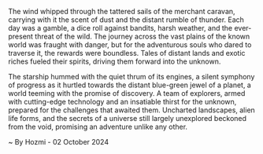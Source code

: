
The wind whipped through the tattered sails of the merchant caravan, carrying with it the scent of dust and the distant rumble of thunder. Each day was a gamble, a dice roll against bandits, harsh weather, and the ever-present threat of the wild. The journey across the vast plains of the known world was fraught with danger, but for the adventurous souls who dared to traverse it, the rewards were boundless. Tales of distant lands and exotic riches fueled their spirits, driving them forward into the unknown. 

The starship hummed with the quiet thrum of its engines, a silent symphony of progress as it hurtled towards the distant blue-green jewel of a planet, a world teeming with the promise of discovery.  A team of explorers, armed with cutting-edge technology and an insatiable thirst for the unknown, prepared for the challenges that awaited them.  Uncharted landscapes, alien life forms, and the secrets of a universe still largely unexplored beckoned from the void, promising an adventure unlike any other. 

~ By Hozmi - 02 October 2024

